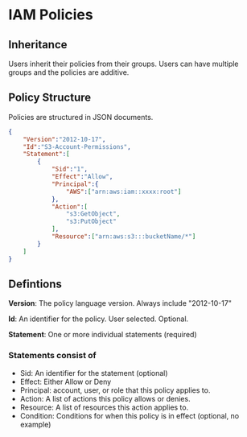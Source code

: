 # IAM Policies

## Inheritance

Users inherit their policies from their groups. Users can have multiple groups and the policies are additive.

## Policy Structure

Policies are structured in JSON documents.

```json
{
    "Version":"2012-10-17",
    "Id":"S3-Account-Permissions",
    "Statement":[
        {
            "Sid":"1",
            "Effect":"Allow",
            "Principal":{
                "AWS":["arn:aws:iam::xxxx:root"]
            },
            "Action":[
                "s3:GetObject",
                "s3:PutObject"
            ],
            "Resource":["arn:aws:s3:::bucketName/*"]
        }
    ]
}
```

## Defintions

**Version**: The policy language version. Always include "2012-10-17"

**Id**: An identifier for the policy. User selected. Optional.

**Statement**: One or more individual statements (required)

### Statements consist of

* Sid: An identifier for the statement (optional)
* Effect: Either Allow or Deny
* Principal: account, user, or role that this policy applies to.
* Action: A list of actions this policy allows or denies.
* Resource: A list of resources this action applies to.
* Condition: Conditions for when this policy is in effect (optional, no example)